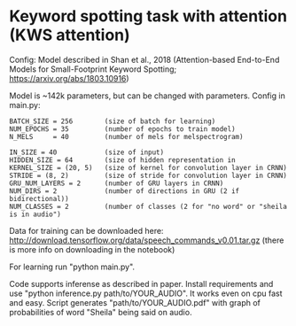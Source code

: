 # Keyword spotting task with attention (KWS attention)

Config:
Model described in Shan et al., 2018 (Attention-based End-to-End Models for Small-Footprint Keyword Spotting; https://arxiv.org/abs/1803.10916)

Model is ~142k parameters, but can be changed with parameters. 
Config in main.py:
    
    BATCH_SIZE = 256        (size of batch for learning)
    NUM_EPOCHS = 35         (number of epochs to train model)
    N_MELS     = 40         (number of mels for melspectrogram)

    IN_SIZE = 40            (size of input)
    HIDDEN_SIZE = 64        (size of hidden representation in 
    KERNEL_SIZE = (20, 5)   (size of kernel for convolution layer in CRNN)
    STRIDE = (8, 2)         (size of stride for convolution layer in CRNN)
    GRU_NUM_LAYERS = 2      (number of GRU layers in CRNN)
    NUM_DIRS = 2            (number of directions in GRU (2 if bidirectional))
    NUM_CLASSES = 2         (number of classes (2 for "no word" or "sheila is in audio")

Data for training can be downloaded here:
http://download.tensorflow.org/data/speech_commands_v0.01.tar.gz
(there is more info on downloading in the notebook)

For learning run "python main.py".

Code supports inferense as described in paper. Install requirements and use "python inference.py path/to/YOUR_AUDIO". It works even on cpu fast and easy. 
Script generates "path/to/YOUR_AUDIO.pdf" with graph of probabilities of word "Sheila" being said on audio.  
